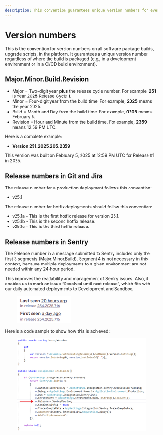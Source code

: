 ```yaml
---
description: This convention guarantees unique version numbers for every build
---
```


# Version numbers

This is the convention for version numbers on all software package builds, upgrade scripts, in the platform. It guarantees a unique version number regardless of where the build is packaged (e.g., in a development environment or in a CI/CD build environment).

## Major.Minor.Build.Revision

* Major = Two-digit year **plus** the release cycle number. For example, **251** is Year 20**25** Release Cycle **1**.
* Minor = Four-digit year from the build time. For example, **2025** means the year 2025.
* Build = Month and Day from the build time. For example, **0205** means February 5.
* Revision = Hour and Minute from the build time. For example, **2359** means 12:59 PM UTC.

Here is a complete example:

* **Version 251.2025.205.2359**

This version was built on February 5, 2025 at 12:59 PM UTC for Release #1 in 2025.

## Release numbers in Git and Jira

The release number for a production deployment follows this convention:

* v25.1

The release number for hotfix deployments should follow this convention:

* v25.1a - This is the first hotfix release for version 25.1.
* v25.1b - This is the second hotfix release.
* v25.1c - This is the third hotfix release.

## Release numbers in Sentry

The Release number in a message submitted to Sentry includes only the first 3 segments (Major.Minor.Build). Segment 4 is not necessary in this context, because multiple deployments to a given environment are not needed within any 24-hour period.&#x20;

This improves the readability and management of Sentry issues. Also, it enables us to mark an issue “Resolved until next release”, which fits with our daily automated deployments to Development and Sandbox.

<div align="left"><figure><img src="../.gitbook/assets/image.png" alt=""><figcaption></figcaption></figure></div>

Here is a code sample to show how this is achieved:

<figure><img src="../.gitbook/assets/image (2).png" alt=""><figcaption></figcaption></figure>
